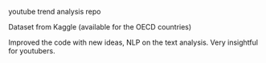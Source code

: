 youtube trend analysis repo

Dataset from Kaggle (available for the OECD countries)

Improved the code with new ideas, NLP on the text analysis. Very insightful for youtubers.
